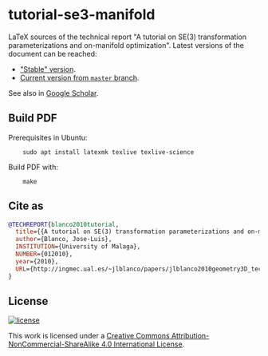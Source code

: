 # tutorial-se3-manifold
LaTeX sources of the technical report "A tutorial on SE(3) transformation parameterizations and on-manifold optimization". Latest versions of the document can be reached:
* ["Stable" version](http://ingmec.ual.es/~jlblanco/papers/jlblanco2010geometry3D_techrep.pdf).
* [Current version from `master` branch](https://jlblancoc.github.io/tutorial-se3-manifold/).

See also in [Google Scholar](https://scholar.google.es/scholar?q=A+tutorial+on+SE%283%29+transformation+parameterizations+and+on-manifold+optimization&btnG=).

## Build PDF

Prerequisites in Ubuntu:

        sudo apt install latexmk texlive texlive-science

Build PDF with:

        make

## Cite as

```bibtex
@TECHREPORT{blanco2010tutorial,
  title={{A tutorial on SE(3) transformation parameterizations and on-manifold optimization}},
  author={Blanco, Jose-Luis},
  INSTITUTION={University of Malaga},
  NUMBER={012010},
  year={2010},
  URL={http://ingmec.ual.es/~jlblanco/papers/jlblanco2010geometry3D_techrep.pdf}
}
```

## License

[![license](https://i.creativecommons.org/l/by-nc-sa/4.0/88x31.png)](http://creativecommons.org/licenses/by-nc-sa/4.0/)

This work is licensed under a [Creative Commons Attribution-NonCommercial-ShareAlike 4.0 International License](http://creativecommons.org/licenses/by-nc-sa/4.0/).
